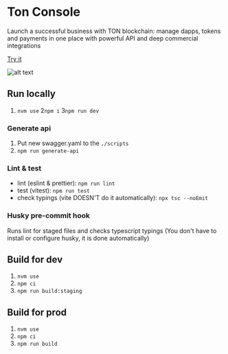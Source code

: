 # Ton Console
Launch a successful business with TON blockchain: manage dapps, tokens and payments in one place with powerful API and deep commercial integrations

[Try it](https://tonconsole.com/)

![alt text](https://github.com/tonkeeper/ton-console/blob/master/public/og-image.png "")

## Run locally
1. `nvm use`
2`npm i`
3`npm run dev`

### Generate api
1. Put new swagger.yaml to the `./scripts`
2. `npm run generate-api`

### Lint & test
- lint (eslint & prettier): `npm run lint`
- test (vitest): `npm run test`
- check typings (vite DOESN'T do it automatically): `npx tsc --noEmit`

### Husky pre-commit hook
Runs lint for staged files and checks typescript typings
(You don't have to install or configure husky, it is done automatically) 

## Build for dev
1. `nvm use`
2. `npm ci`
3. `npm run build:staging`


## Build for prod
1. `nvm use`
2. `npm ci`
3. `npm run build`

